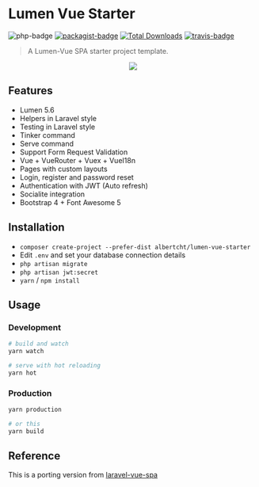 # Lumen Vue Starter 

![php-badge](https://img.shields.io/packagist/php-v/albertcht/lumen-vue-starter.svg)
[![packagist-badge](https://img.shields.io/packagist/v/albertcht/lumen-vue-starter.svg)](https://packagist.org/packages/albertcht/lumen-vue-starter)
[![Total Downloads](https://poser.pugx.org/albertcht/lumen-vue-starter/downloads)](https://packagist.org/packages/albertcht/lumen-vue-starter)
[![travis-badge](https://travis-ci.org/albertcht/lumen-vue-starter.svg?branch=master)](https://travis-ci.org/albertcht/lumen-vue-starter)

> A Lumen-Vue SPA starter project template.

<p align="center">
<img src="https://i.imgur.com/NHFTsGt.png">
</p>

## Features

- Lumen 5.6
- Helpers in Laravel style
- Testing in Laravel style
- Tinker command
- Serve command
- Support Form Request Validation
- Vue + VueRouter + Vuex + VueI18n
- Pages with custom layouts 
- Login, register and password reset
- Authentication with JWT (Auto refresh)
- Socialite integration
- Bootstrap 4 + Font Awesome 5

## Installation

- `composer create-project --prefer-dist albertcht/lumen-vue-starter`
- Edit `.env` and set your database connection details
- `php artisan migrate`
- `php artisan jwt:secret`
- `yarn` / `npm install`

## Usage

### Development

```bash
# build and watch
yarn watch

# serve with hot reloading
yarn hot
```

### Production

```bash
yarn production

# or this
yarn build
```

## Reference

This is a porting version from [laravel-vue-spa](https://github.com/cretueusebiu/laravel-vue-spa)
